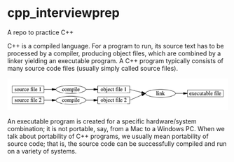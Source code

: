# cpp_interviewprep
A repo to practice C++

C++ is a compiled language. For a program to run, its source text has to be processed by a compiler, producing object files, which are combined by a linker yielding an executable program. A
C++ program typically consists of many source code files (usually simply called source files).

![alt text](resources/compilation.png)

An executable program is created for a specific hardware/system combination; it is not portable,
say, from a Mac to a Windows PC. When we talk about portability of C++ programs, we usually
mean portability of source code; that is, the source code can be successfully compiled and run on a
variety of systems.